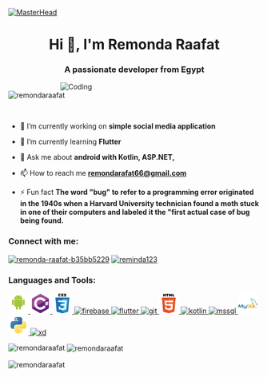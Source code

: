 [![MasterHead](https://as2.ftcdn.net/v2/jpg/05/64/66/33/1000_F_564663388_fvZ1vMZDVXnZocL2fYAQ20w6B8pL6imQ.jpg)](https://rishavchanda.io)

<h1 align="center">Hi 👋, I'm Remonda Raafat</h1>
<h3 align="center">A passionate developer from Egypt</h3>

<img align="right" alt="Coding" width="400" src="https://gifdb.com/images/high/animated-chock-coding-c78f6elj32sfoi8q.gif">

<p align="left"> <img src="https://komarev.com/ghpvc/?username=remondaraafat&label=Profile%20views&color=0e75b6&style=flat" alt="remondaraafat" /> </p>

<p align="left"> <a href="https://twitter.com/" target="blank"><img src="https://img.shields.io/twitter/follow/?logo=twitter&style=for-the-badge" alt="" /></a> </p>

- 🔭 I’m currently working on **simple social media application**

- 🌱 I’m currently learning **Flutter**

- 💬 Ask me about **android with Kotlin, ASP.NET,**

- 📫 How to reach me **remondarafat66@gmail.com**

- ⚡ Fun fact **The word "bug" to refer to a programming error originated in the 1940s when a Harvard University technician found a moth stuck in one of their computers and labeled it the "first actual case of bug being found.**

<h3 align="left">Connect with me:</h3>
<p align="left">
<a href="https://linkedin.com/in/remonda-raafat-b35bb5229" target="blank"><img align="center" src="https://raw.githubusercontent.com/rahuldkjain/github-profile-readme-generator/master/src/images/icons/Social/linked-in-alt.svg" alt="remonda-raafat-b35bb5229" height="30" width="40" /></a>
<a href="https://www.codechef.com/users/reminda123" target="blank"><img align="center" src="https://cdn.jsdelivr.net/npm/simple-icons@3.1.0/icons/codechef.svg" alt="reminda123" height="30" width="40" /></a>
</p>

<h3 align="left">Languages and Tools:</h3>
<p align="left"> <a href="https://developer.android.com" target="_blank" rel="noreferrer"> <img src="https://raw.githubusercontent.com/devicons/devicon/master/icons/android/android-original-wordmark.svg" alt="android" width="40" height="40"/> </a> <a href="https://www.w3schools.com/cs/" target="_blank" rel="noreferrer"> <img src="https://raw.githubusercontent.com/devicons/devicon/master/icons/csharp/csharp-original.svg" alt="csharp" width="40" height="40"/> </a> <a href="https://www.w3schools.com/css/" target="_blank" rel="noreferrer"> <img src="https://raw.githubusercontent.com/devicons/devicon/master/icons/css3/css3-original-wordmark.svg" alt="css3" width="40" height="40"/> </a> <a href="https://firebase.google.com/" target="_blank" rel="noreferrer"> <img src="https://www.vectorlogo.zone/logos/firebase/firebase-icon.svg" alt="firebase" width="40" height="40"/> </a> <a href="https://flutter.dev" target="_blank" rel="noreferrer"> <img src="https://www.vectorlogo.zone/logos/flutterio/flutterio-icon.svg" alt="flutter" width="40" height="40"/> </a> <a href="https://git-scm.com/" target="_blank" rel="noreferrer"> <img src="https://www.vectorlogo.zone/logos/git-scm/git-scm-icon.svg" alt="git" width="40" height="40"/> </a> <a href="https://www.w3.org/html/" target="_blank" rel="noreferrer"> <img src="https://raw.githubusercontent.com/devicons/devicon/master/icons/html5/html5-original-wordmark.svg" alt="html5" width="40" height="40"/> </a> <a href="https://kotlinlang.org" target="_blank" rel="noreferrer"> <img src="https://www.vectorlogo.zone/logos/kotlinlang/kotlinlang-icon.svg" alt="kotlin" width="40" height="40"/> </a> <a href="https://www.microsoft.com/en-us/sql-server" target="_blank" rel="noreferrer"> <img src="https://www.svgrepo.com/show/303229/microsoft-sql-server-logo.svg" alt="mssql" width="40" height="40"/> </a> <a href="https://www.mysql.com/" target="_blank" rel="noreferrer"> <img src="https://raw.githubusercontent.com/devicons/devicon/master/icons/mysql/mysql-original-wordmark.svg" alt="mysql" width="40" height="40"/> </a> <a href="https://www.python.org" target="_blank" rel="noreferrer"> <img src="https://raw.githubusercontent.com/devicons/devicon/master/icons/python/python-original.svg" alt="python" width="40" height="40"/> </a> <a href="https://www.adobe.com/products/xd.html" target="_blank" rel="noreferrer"> <img src="https://cdn.worldvectorlogo.com/logos/adobe-xd.svg" alt="xd" width="40" height="40"/> </a> </p>

<p><img align="left" src="https://github-readme-stats.vercel.app/api/top-langs?username=remondaraafat&show_icons=true&locale=en&layout=compact" alt="remondaraafat" /></p>

<p>&nbsp;<img align="center" src="https://github-readme-stats.vercel.app/api?username=remondaraafat&show_icons=true&locale=en" alt="remondaraafat" /></p>

<p><img align="center" src="https://github-readme-streak-stats.herokuapp.com/?user=remondaraafat&" alt="remondaraafat" /></p>
